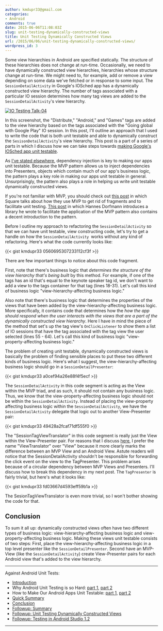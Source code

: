 ```yaml
---
author: kmdupr33@gmail.com
categories:
- Android
comments: true
date: 2015-06-06T11:08:03Z
slug: unit-testing-dynamically-constructed-views
title: Unit Testing Dynamically Constructed Views
url: /2015/06/06/unit-testing-dynamically-constructed-views/
wordpress_id: 3
---
```


Some view hierarchies in Android are specified statically. The structure of these hierarchies does not change at run-time. Occasionally, we need to have dynamically constructed view hierarchies, hierarchies whose structure change at run-time. We might need to, for example, add or remove a view depending on some data we've fetched or in response to some input. The `SessionDetailActivity` in Google's IOSched app has a dynamically constructed view hierarchy. The number of tags associated with a particular IO session determines how many tag views are added to the `SessionDetailActivity`'s view hierarchy.

[![IO Testing Talk-04](http://www.philosophicalhacker.com/wp-content/uploads/2015/05/io-testing-talk-04.png)](http://www.philosophicalhacker.com/wp-content/uploads/2015/05/io-testing-talk-04.png)



In this screenshot, the "Distribute," "Android," and "Games" tags are added to the view hierarchy based on the tags associated with the "Going global with Google Play" IO session. In this post, I'll outline an approach that I used to write the code that is both unit testable and able to dynamically construct the `SesisonDetailActivity`'s view hierarchy. This post is a part of a series of parts in which I discuss how we can take steps towards [making Google's IOSched app unit testable](http://www.philosophicalhacker.com/2015/05/31/towards-a-unit-testable-fork-of-googles-iosched-app/).

<!--more-->

As [I've stated elsewhere](http://www.philosophicalhacker.com/2015/05/22/what-ive-learned-from-trying-to-make-an-android-app-unit-testable/), dependency injection is key to making our apps unit testable. Because the MVP pattern allows us to inject dependencies into Presenters, objects which contain much of our app's business logic, the pattern plays a key role in making our apps unit testable in general. Unsurprisingly, the pattern also plays a role in helping us write unit testable dynamically constructed views.

If you're not familiar with MVP, you should check out [this post](https://corner.squareup.com/2014/10/advocating-against-android-fragments.html) in which Square talks about how they use MVP to get rid of fragments and to facilitate unit testing. [This post](http://hannesdorfmann.com/android/mosby/) in which Hannes Dorfmann introduces a library he wrote to facilitate the application of the MVP pattern also contains a decent introduction to the pattern.

Before I outline my approach to refactoring the `SessionDetailActivity` so that we can have unit testable, view constructing code, let's try to get a handle on how the `SessionDetailActivity `works without any kind of refactoring. Here's what the code currently looks like:

{{< gist kmdupr33 0560695307233112cf3f >}}

There are few important things to notice about this code fragment.

First, note that there's business logic that _determines the structure of the view hierarchy that's being built_ by this method. For example, if one of the tags has an id that's equal to the keynote speaker tag id, we don't want to add a view to the tags container for that tag (lines 18-31). Let's call this kind of business logic "view-hierarchy-affecting business logic."

Also note that there's business logic that determines the properties of the views that have been added by the view-hierarchy-affecting business logic. More specifically, it contains code that determines how the _how the app should respond when the user interacts with the views that are a part of the dynamically constructed view hierarchy_. Here I have in mind the piece of the method that set's up the tag view's `OnClickListener` to show them a list of IO sessions that have the tag associated with the tag view the user selected (lines 55 - 64). Let's call this kind of business logic "view-property-affecting business logic."

The problem of creating unit testable, dynamically constructed views is basically the problem of finding sensible places to put these two different kinds of business logic. Here's what I suggest, the view-hierarchy-affecting business logic should go in a `SessionDetailPresenter`:

{{< gist kmdupr33 a0cef94a26e88f4f5ecf >}}

The `SessionDetailActivity` in this code segment is acting as the View within the MVP triad, and as such, it should not contain any business logic. Thus, we know that the view-property-affecting business logic should not be within the `SessionDetailActivity`. Instead of placing the view-property affecting business logic within the `SessionDetailActivity`, we have the `SessionDetailActivity` delegate that logic out to another View-Presenter pair:

{{< gist kmdupr33 49428a2fcaf71df555f0  >}}

The "SessionTagViewTranslator" in this code segment is really just the View within the View-Presenter pair. For reasons that I discuss [here](http://www.philosophicalhacker.com/2015/04/05/dont-call-it-mvp/), I prefer the name "ViewTranslator" over "View" because it more clearly marks the difference between an MVP View and an Android View. Astute readers will notice that the SessionDetailActivity shouldn't be responsible for forwarding the click event on the view to the TagPresenter. This problem arises because of a circular dependency between MVP Views and Presenters. I'll discuss how to break this dependency in my next post. The `TagPresenter` is fairly trivial, but here's what it looks like:

{{< gist kmdupr33 fd03667d4593eff59b1a >}}

The SesionTagViewTranslator is even more trivial, so I won't bother showing the code for that.


## Conclusion


To sum it all up: dynamically constructed views often have two different types of business logic: view-hierarchy-affecting business logic and view-property-affecting business logic. Making these views unit testable consists of two steps: First, place the view-hierarchy-affecting business logic in a top level presenter like the `SessionDetailPresenter`. Second have an MVP-View (like the `SessionDetailActivity`) create View-Presenter pairs for each Android view that's added to the view hierarchy.

---

Against Android Unit Tests:

 * [Introduction](http://www.philosophicalhacker.com/2015/04/10/against-android-unit-tests/)
 * Why Android Unit Testing is so Hard: [part 1](http://www.philosophicalhacker.com/2015/04/17/why-android-unit-testing-is-so-hard-pt-1/), [part 2](http://www.philosophicalhacker.com/2015/04/24/why-android-unit-testing-is-so-hard-pt-2/)
 * How to Make Our Android Apps Unit Testable: [part 1](http://www.philosophicalhacker.com/2015/05/01/how-to-make-our-android-apps-unit-testable-pt-1/), [part 2](http://www.philosophicalhacker.com/2015/05/08/how-to-make-our-android-apps-unit-testable-pt-2/)
 * [Quick Summary](http://www.philosophicalhacker.com/2015/05/09/android-unit-testing-guides/)
 * [Conclusion](http://www.philosophicalhacker.com/2015/05/22/what-ive-learned-from-trying-to-make-an-android-app-unit-testable/)
 * [Followup: Summary](http://www.philosophicalhacker.com/2015/05/31/towards-a-unit-testable-fork-of-googles-iosched-app/)
 * [Followup: Unit Testing Dynamically Constructed Views](http://www.philosophicalhacker.com/2015/06/06/unit-testing-dynamically-constructed-views/)
 * [Followup: Testing in Android Studio 1.2](http://www.philosophicalhacker.com/2015/05/29/making-the-most-of-android-studios-unit-testing-support/)

---
